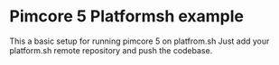 # Pimcore 5 Platformsh example
This a basic setup for running pimcore 5 on platfrom.sh
Just add your platform.sh remote repository and push the codebase.

